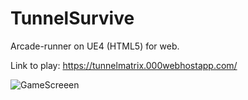 # TunnelSurvive
Arcade-runner on UE4 (HTML5) for web.

Link to play: https://tunnelmatrix.000webhostapp.com/

![GameScreeen](https://user-images.githubusercontent.com/40130484/48661880-ecd71700-ea81-11e8-93c1-756b54de9f2a.png)

